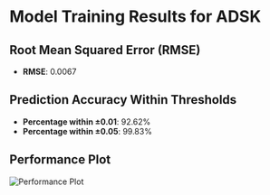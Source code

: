 # Model Training Results for ADSK

## Root Mean Squared Error (RMSE)
- **RMSE**: 0.0067

## Prediction Accuracy Within Thresholds
- **Percentage within ±0.01**: 92.62%
- **Percentage within ±0.05**: 99.83%

## Performance Plot
![Performance Plot](../imgs/ADSK.png)
